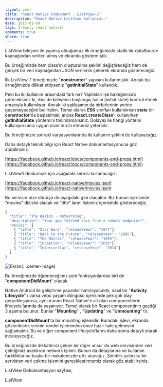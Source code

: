 ```yaml
---
layout: post
title: "React Native Component - ListView-2"
description: "React Native ListView kullanımı."
date: 2017-01-09
tags: [react, react native]
comments: true
share: true
---
```

ListView bileşeni ile yapmış olduğumuz ilk örneğimizde statik bir dataSource kaynağından verileri almış ve ekranda göstermiştik.

Bu örneğimizde hem class’ın oluşturulma şeklini değiştireceğiz hem de gerçek bir veri kaynağından JSON verilerini çekerek ekranda göstereceğiz.

İlk ListView-1 örneğimizde "**constructor**" yapısını kullanmıştık. Ancak bu örneğimizde dikkat ettiyseniz "**getInitialState**" kullandık.

Peki bu iki kullanım arasındaki fark ne? Yaptıkları işe baktığımızda göreceksiniz ki, ikisi de bileşenin başlangıç halini (initial state) kontrol etmek amacıyla kullanılıyor. Ancak iki yaklaşımın da birbirlerinin yerine geçemeyeceğini belirtelim. Temel olarak **ES6** sınıfları kullanılırken **state** bir **constructor**'da başlatılmalı, ancak **React.createClass**'ı kullanırken **getInitialState** yöntemini tanımlamalısınız. Dolayısı ile hangi yöntemi kullanıyorsanız uygun olanı tercih etmeniz yeterlidir.

Bu örneğimizin sonraki varyasyonlarında iki kullanım şeklini de kullanacağız.

Daha detaylı teknik bilgi için React Native dokümantasyonuna göz atabilirsiniz.

[https://facebook.github.io/react/docs/components-and-props.html](https://facebook.github.io/react/docs/components-and-props.html)

ListView’i doldurmak için aşağıdaki servisi kullanacağız.

[https://facebook.github.io/react-native/movies.json](https://facebook.github.io/react-native/movies.json)

Bu servisin bize dönüşü de aşağıdaki gibi olacaktır. Biz bunun içerisinde “movies” dizisini alacak ve “title” larını listemiz içerisinde göstereceğiz.

```javascript
{
  "title": "The Basics - Networking",
  "description": "Your app fetched this from a remote endpoint!",
  "movies": [
    { "title": "Star Wars", "releaseYear": "1977"},
    { "title": "Back to the Future", "releaseYear": "1985"},
    { "title": "The Matrix", "releaseYear": "1999"},
    { "title": "Inception", "releaseYear": "2010"},
    { "title": "Interstellar", "releaseYear": "2014"}
  ]
}
```

![Ekran](/egemenmede.github.io/assets/images/ListView_2.png){: .center-image}

Bu örneğimizde öğreneceğimiz yeni fonksiyonlardan biri de “**componentDidMount**“ olacak.

Native Android ile geliştirme yapanlar hatırlayacaktır, nasıl bir "**Activity Lifecycle**" ı varsa vebu yaşam döngüsü içerisinde pek çok olay gerçekleşiyorsa, aynı durum React Native'e ait olan componentlerin lifecycle’larında da yaşanıyor. Temel olarak bir React componentinin geçtiği 3 aşama bulunur. Bunlar "**Mounting**" , "**Updating**" ve "**Unmounting**" tir.

**componentDidMount**’ta bir mounting işlemidir. Buradaki işlevi, ekranda gösterilecek verinin render işleminden önce hazır hale gelmesini sağlamaktır. Bu ve diğer component lifecycle’larını daha sonra detaylı olarak inceleyeceğiz.

Bu örneğimizde dikkatimizi çeken bir diğer unsur da web servisinden veri çektiğimiz asenkron network işlemi. Bunun da detaylarına ve kullanım farklılıklarına başka bir makalemizde göz atacağız. Şimdilik yalnızca bir servisten veri çekme işlemini gerçekleştirmemiz olarak göz atabilirsiniz.

ListView Dokümantasyon sayfası;

[ListView](https://facebook.github.io/react-native/docs/listview.html)